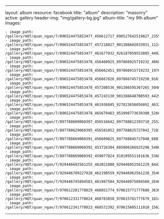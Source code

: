 
---
layout: album
resource: facebook
title: "album"
description: "masonry"
active: gallery
header-img: "img/gallery-bg.jpg"
album-title: "my 9th album"
images:
    
    - image_path: /gallery/HQT/quan_ngan/7/896524475853477_456612717_896527642519827_2355840625609527746_n.jpg
    - image_path: /gallery/HQT/quan_ngan/7/896524475853477_457218027_901386602033931_1124232171865698340_n.jpg
    - image_path: /gallery/HQT/quan_ngan/7/896524475853477_461677832_926187059553885_4492384908097309409_n.jpg
    - image_path: /gallery/HQT/quan_ngan/7/896524475853478_456460925_897866925719232_4868130082056071197_n.jpg
    - image_path: /gallery/HQT/quan_ngan/7/896524475853478_456662451_897866915719233_1976920666659518353_n.jpg
    - image_path: /gallery/HQT/quan_ngan/7/896524475853478_456667826_897866745719250_916161650094647860_n.jpg
    - image_path: /gallery/HQT/quan_ngan/7/896524475853478_457208536_901386595367265_5046484234469745450_n.jpg
    - image_path: /gallery/HQT/quan_ngan/7/896524475853478_457243130_901386648700593_4429108714337650642_n.jpg
    - image_path: /gallery/HQT/quan_ngan/7/896524475853478_461936845_927823656056892_4632424229355080850_n.jpg
    - image_path: /gallery/HQT/quan_ngan/7/896524475853478_465679463_951998773639380_5266080263806219938_n.jpg
    - image_path: /gallery/HQT/quan_ngan/7/897788609060397_456516642_897788812393710_2552415572783249389_n.jpg
    - image_path: /gallery/HQT/quan_ngan/7/897788629060395_456581052_897788825727042_7281345456775061923_n.jpg
    - image_path: /gallery/HQT/quan_ngan/7/897788669060391_456609825_897788845727040_6801574869607573640_n.jpg
    - image_path: /gallery/HQT/quan_ngan/7/897788669060392_453726304_885806266925298_5400594069115944828_n.jpg
    - image_path: /gallery/HQT/quan_ngan/7/897788669060392_459077824_910109551161636_5360571466883478399_n.jpg
    - image_path: /gallery/HQT/quan_ngan/7/929446692561255_462021880_929446952561229_8442866244023238050_n.jpg
    - image_path: /gallery/HQT/quan_ngan/7/929446709227920_462198559_929446962561228_3546209955950300729_n.jpg
    - image_path: /gallery/HQT/quan_ngan/7/929446745894583_461987504_929446975894560_264652051265074934_n.jpg
    - image_path: /gallery/HQT/quan_ngan/7/970612281778029_468851774_970615771777680_3630702944561209843_n.jpg
    - image_path: /gallery/HQT/quan_ngan/7/970612331778024_468783858_970615781777679_1814859168313273324_n.jpg
    - image_path: /gallery/HQT/quan_ngan/7/970612341778023_468572392_970615805111010_1562301382678637846_n.jpg
---